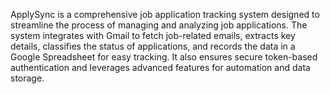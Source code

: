 ApplySync is a comprehensive job application tracking system designed to streamline the process of managing and analyzing job applications. The system integrates with Gmail to fetch job-related emails, extracts key details, classifies the status of applications, and records the data in a Google Spreadsheet for easy tracking. It also ensures secure token-based authentication and leverages advanced features for automation and data storage.
